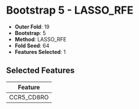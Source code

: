 # Bootstrap 5 - LASSO_RFE

- **Outer Fold**: 19
- **Bootstrap**: 5
- **Method**: LASSO_RFE
- **Fold Seed**: 64
- **Features Selected**: 1

## Selected Features

| Feature |
|---------|
| CCR5_CD8RO |
